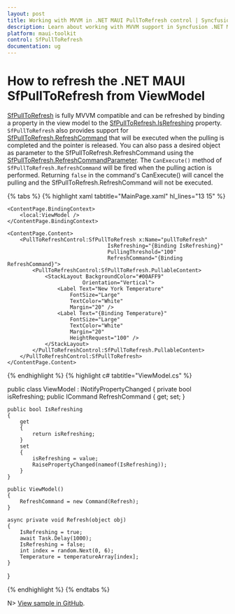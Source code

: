 ```yaml
---
layout: post
title: Working with MVVM in .NET MAUI PullToRefresh control | Syncfusion
description: Learn about working with MVVM support in Syncfusion .NET MAUI PullToRefresh (SfPullToRefresh) control and more.
platform: maui-toolkit
control: SfPullToRefresh 
documentation: ug
---
```


# How to refresh the .NET MAUI SfPullToRefresh from ViewModel

[SfPullToRefresh](https://help.syncfusion.com/cr/maui-toolkit/Syncfusion.Maui.Toolkit.PullToRefresh.html) is fully MVVM compatible and can be refreshed by binding a property in the view model to the [SfPullToRefresh.IsRefreshing](https://help.syncfusion.com/cr/maui-toolkit/Syncfusion.Maui.Toolkit.PullToRefresh.SfPullToRefresh.html#Syncfusion_Maui_Toolkit_PullToRefresh_SfPullToRefresh_IsRefreshing) property.
`SfPullToRefresh` also provides support for [SfPullToRefresh.RefreshCommand](https://help.syncfusion.com/cr/maui-toolkit/Syncfusion.Maui.Toolkit.PullToRefresh.SfPullToRefresh.html#Syncfusion_Maui_Toolkit_PullToRefresh_SfPullToRefresh_RefreshCommand) that will be executed when the pulling is completed and the pointer is released.  You can also pass a desired object as parameter to the SfPullToRefresh.RefreshCommand using the [SfPullToRefresh.RefreshCommandParameter](https://help.syncfusion.com/cr/maui-toolkit/Syncfusion.Maui.Toolkit.PullToRefresh.SfPullToRefresh.html#Syncfusion_Maui_Toolkit_PullToRefresh_SfPullToRefresh_RefreshCommandParameter).
The `CanExecute()` method of `SfPullToRefresh.RefreshCommand` will be fired when the pulling action is performed. Returning `false` in the command's CanExecute() will cancel the pulling and the SfPullToRefresh.RefreshCommand will not be executed.

{% tabs %}
{% highlight xaml tabtitle="MainPage.xaml" hl_lines="13 15" %}

<ContentPage xmlns="http://schemas.microsoft.com/dotnet/2021/maui"
            xmlns:x="http://schemas.microsoft.com/winfx/2009/xaml"
            x:Class="RefreshCommand.MainPage"
            xmlns:syncfusion="clr-namespace:Syncfusion.Maui.Toolkit.PullToRefresh;assembly=Syncfusion.Maui.Toolkit"
            xmlns:local="clr-namespace:RefreshCommand">

    <ContentPage.BindingContext>
        <local:ViewModel />
    </ContentPage.BindingContext>

    <ContentPage.Content>
        <PullToRefreshControl:SfPullToRefresh x:Name="pullToRefresh"
                                    IsRefreshing="{Binding IsRefreshing}"
                                    PullingThreshold="100"
                                    RefreshCommand="{Binding RefreshCommand}">
            <PullToRefreshControl:SfPullToRefresh.PullableContent>
                <StackLayout BackgroundColor="#00AFF9"
                            Orientation="Vertical">
                    <Label Text="New York Temperature"
                        FontSize="Large"
                        TextColor="White"
                        Margin="20" />
                    <Label Text="{Binding Temperature}"
                        FontSize="Large"
                        TextColor="White"
                        Margin="20"
                        HeightRequest="100" />
                </StackLayout>
            </PullToRefreshControl:SfPullToRefresh.PullableContent>
        </PullToRefreshControl:SfPullToRefresh>
    </ContentPage.Content>
</ContentPage>

{% endhighlight %}
{% highlight c# tabtitle="ViewModel.cs" %}

public class ViewModel : INotifyPropertyChanged
{
    private bool isRefreshing;
    public ICommand RefreshCommand { get; set; }

    public bool IsRefreshing
    {
        get
        {
            return isRefreshing;
        }
        set
        {
            isRefreshing = value;
            RaisePropertyChanged(nameof(IsRefreshing));
        }
    }

    public ViewModel()
    {
        RefreshCommand = new Command(Refresh);
    }

    async private void Refresh(object obj)
    {
        IsRefreshing = true;
        await Task.Delay(1000);
        IsRefreshing = false;
        int index = random.Next(0, 6);
        Temperature = temperatureArray[index];
    }
}

{% endhighlight %}
{% endtabs %}

N> [View sample in GitHub](https://github.com/SyncfusionExamples/refresh-command-binding-using-mvvm-in-.net-maui-pull-to-refresh).